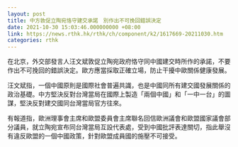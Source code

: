 ```yaml
---
layout: post
title: 中方敦促立陶宛恪守建交承諾　別作出不可挽回錯誤決定
date: 2021-10-30 15:03:46.000000000 +08:00
link: https://news.rthk.hk/rthk/ch/component/k2/1617669-20211030.htm
categories: rthk
---
```


在北京，外交部發言人汪文斌敦促立陶宛政府恪守同中國建交時所作的承諾，不要作出不可挽回的錯誤決定。歐方應當採取正確立場，防止干擾中歐關係健康發展。

汪文斌指，一個中國原則是國際社會普遍共識，也是中國同所有建交國發展關係的政治基礎。中方堅決反對台灣當局在國際上製造「兩個中國」和「一中一台」的圖謀，堅決反對建交國同台灣當局官方往來。

有報道指，歐洲理事會主席和歐盟委員會主席聯名回信歐洲議會和歐盟國家議會部分議員，就立陶宛宣布同台灣當局互設代表處，受到中國批評表達關切，指此舉沒有違反歐盟的一個中國政策，針對歐盟成員國的施壓不可接受。
